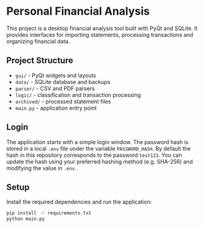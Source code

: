# Personal Financial Analysis

This project is a desktop financial analysis tool built with PyQt and SQLite. It provides interfaces for importing statements, processing transactions and organizing financial data.

## Project Structure

- `gui/` - PyQt widgets and layouts
- `data/` - SQLite database and backups
- `parser/` - CSV and PDF parsers
- `logic/` - classification and transaction processing
- `archived/` - processed statement files
- `main.py` - application entry point

## Login

The application starts with a simple login window. The password hash is stored
in a local `.env` file under the variable `PASSWORD_HASH`. By default the hash
in this repository corresponds to the password `test123`. You can update the
hash using your preferred hashing method (e.g. SHA-256) and modifying the value
in `.env`.

## Setup

Install the required dependencies and run the application:

```bash
pip install -r requirements.txt
python main.py
```
